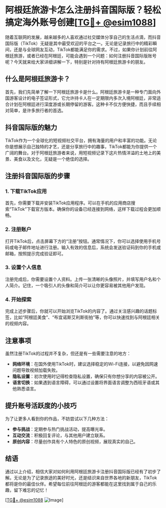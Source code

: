 # 阿根廷旅游卡怎么注册抖音国际版？轻松搞定海外账号创建[[TG💪+ @esim1088](https://t.me/s/esim1088)]

随着互联网的发展，越来越多的人喜欢通过社交媒体分享自己的生活点滴，而抖音国际版（TikTok）无疑是其中最受欢迎的平台之一。无论是记录旅行中的精彩瞬间，还是与全球网友互动，TikTok都能满足你的需求。不过，如果你计划前往阿根廷旅游，或者已经在阿根廷，可能会遇到一个问题：如何注册抖音国际版账号呢？今天就来给大家详细讲解一下，特别是针对持有阿根廷旅游卡的朋友。

## 什么是阿根廷旅游卡？

首先，我们先简单了解一下阿根廷旅游卡是什么。阿根廷旅游卡是一种专门面向外国游客设计的电子签证形式，它允许持卡人在一定期限内多次入境阿根廷，非常适合计划在阿根廷进行深度游或长期停留的游客。这种卡不仅方便快捷，而且手续相对简单，是许多旅行者的首选。

## 抖音国际版的魅力

TikTok作为一个全球化的短视频社交平台，拥有海量的用户和丰富的功能。无论你是想展示自己独特的才艺，还是分享旅行中的趣事，TikTok都能为你提供一个广阔的舞台。对于阿根廷旅游者来说，用短视频记录下这片热情洋溢的土地上的美景、美食以及文化，无疑是一个绝佳的选择。

## 注册抖音国际版的步骤

### 1. 下载TikTok应用

首先，你需要下载并安装TikTok应用程序。可以在手机的应用商店搜索“TikTok”下载官方版本。确保你的设备已经连接到网络，这样下载过程会更加顺畅。

### 2. 注册账户

打开TikTok后，点击屏幕下方的“注册”按钮。通常情况下，你可以选择使用手机号码或电子邮件地址进行注册。输入有效的信息后，系统会发送验证码到你的手机或邮箱，按照提示完成验证即可。

### 3. 设置个人信息

注册完成后，你需要设置个人资料。上传一张清晰的头像照片，并填写用户名和个人简介。记住，一个吸引人的头像和简介可以让你更容易被其他用户发现。

### 4. 开始探索

完成上述步骤后，你就可以开始浏览TikTok的内容了。通过关注感兴趣的话题标签，比如“阿根廷美食”、“布宜诺斯艾利斯街拍”等，你可以快速找到与阿根廷相关的视频内容。

## 注意事项

虽然注册TikTok的过程并不复杂，但还是有一些需要注意的地方：

- **网络环境**：在国外使用TikTok时，建议选择稳定的Wi-Fi连接，以避免因网速问题导致视频加载失败。
- **隐私设置**：初次使用时记得检查隐私设置，确保只有你想分享的内容被公开。
- **语言切换**：如果遇到语言障碍，可以通过设置将界面语言调整为西班牙语或其他熟悉语言。

## 提升账号活跃度的小技巧

为了让更多人看到你的作品，不妨尝试以下几种方法：

- **参与挑战**：定期参与热门挑战活动，提高曝光率。
- **互动交流**：积极回复评论，与其他用户建立联系。
- **原创内容**：尽量创作具有个人特色的原创视频，展现真实的自己。

## 结语

通过以上介绍，相信大家对如何利用阿根廷旅游卡注册抖音国际版已经有了初步了解。无论是为了记录旅途的美好时光，还是结识来自世界各地的新朋友，TikTok都将是你的最佳伙伴。希望每位前往阿根廷的游客都能在这里找到属于自己的乐趣，留下难忘的记忆！

[[TG💪+ @esim1088](https://t.me/s/esim1088) ![Image](https://i.postimg.cc/4NQfJmqS/Snipaste-2025-05-13-00-14-12.png)]